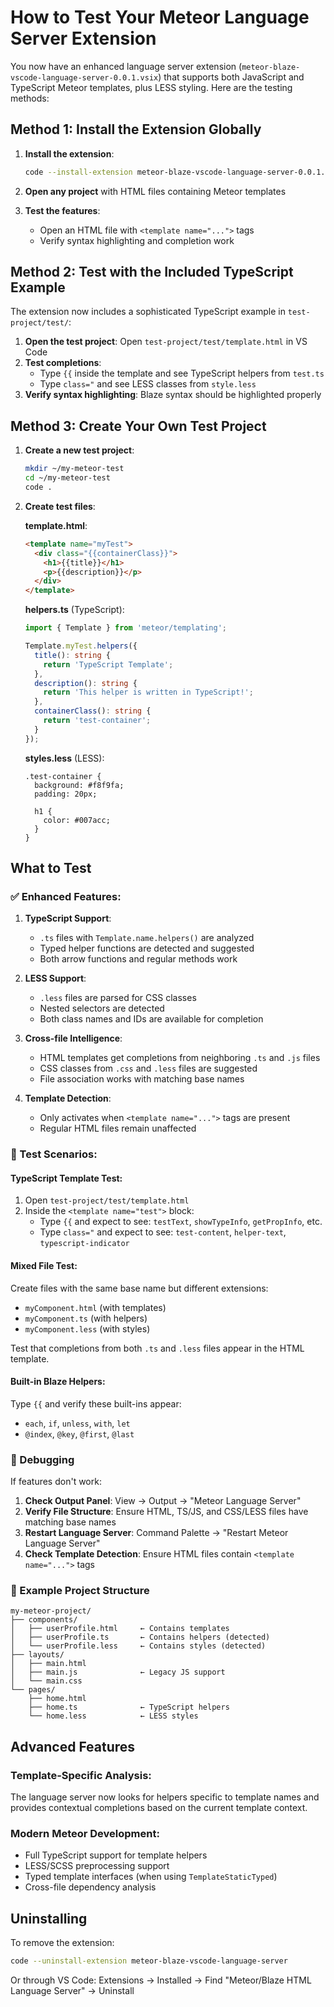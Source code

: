 # How to Test Your Meteor Language Server Extension

You now have an enhanced language server extension (`meteor-blaze-vscode-language-server-0.0.1.vsix`) that supports both JavaScript and TypeScript Meteor templates, plus LESS styling. Here are the testing methods:

## Method 1: Install the Extension Globally

1. **Install the extension**:
   ```bash
   code --install-extension meteor-blaze-vscode-language-server-0.0.1.vsix
   ```

2. **Open any project** with HTML files containing Meteor templates

3. **Test the features**:
   - Open an HTML file with `<template name="...">` tags
   - Verify syntax highlighting and completion work

## Method 2: Test with the Included TypeScript Example

The extension now includes a sophisticated TypeScript example in `test-project/test/`:

1. **Open the test project**: Open `test-project/test/template.html` in VS Code
2. **Test completions**:
   - Type `{{` inside the template and see TypeScript helpers from `test.ts`
   - Type `class="` and see LESS classes from `style.less`
3. **Verify syntax highlighting**: Blaze syntax should be highlighted properly

## Method 3: Create Your Own Test Project

1. **Create a new test project**:
   ```bash
   mkdir ~/my-meteor-test
   cd ~/my-meteor-test
   code .
   ```

2. **Create test files**:

   **template.html**:
   ```html
   <template name="myTest">
     <div class="{{containerClass}}">
       <h1>{{title}}</h1>
       <p>{{description}}</p>
     </div>
   </template>
   ```

   **helpers.ts** (TypeScript):
   ```typescript
   import { Template } from 'meteor/templating';

   Template.myTest.helpers({
     title(): string {
       return 'TypeScript Template';
     },
     description(): string {
       return 'This helper is written in TypeScript!';
     },
     containerClass(): string {
       return 'test-container';
     }
   });
   ```

   **styles.less** (LESS):
   ```less
   .test-container {
     background: #f8f9fa;
     padding: 20px;

     h1 {
       color: #007acc;
     }
   }
   ```

## What to Test

### ✅ Enhanced Features:

1. **TypeScript Support**:
   - `.ts` files with `Template.name.helpers()` are analyzed
   - Typed helper functions are detected and suggested
   - Both arrow functions and regular methods work

2. **LESS Support**:
   - `.less` files are parsed for CSS classes
   - Nested selectors are detected
   - Both class names and IDs are available for completion

3. **Cross-file Intelligence**:
   - HTML templates get completions from neighboring `.ts` and `.js` files
   - CSS classes from `.css` and `.less` files are suggested
   - File association works with matching base names

4. **Template Detection**:
   - Only activates when `<template name="...">` tags are present
   - Regular HTML files remain unaffected

### 🧪 Test Scenarios:

#### TypeScript Template Test:
1. Open `test-project/test/template.html`
2. Inside the `<template name="test">` block:
   - Type `{{` and expect to see: `testText`, `showTypeInfo`, `getPropInfo`, etc.
   - Type `class="` and expect to see: `test-content`, `helper-text`, `typescript-indicator`

#### Mixed File Test:
Create files with the same base name but different extensions:
- `myComponent.html` (with templates)
- `myComponent.ts` (with helpers)
- `myComponent.less` (with styles)

Test that completions from both `.ts` and `.less` files appear in the HTML template.

#### Built-in Blaze Helpers:
Type `{{` and verify these built-ins appear:
- `each`, `if`, `unless`, `with`, `let`
- `@index`, `@key`, `@first`, `@last`

### 🐛 Debugging

If features don't work:

1. **Check Output Panel**: View → Output → "Meteor Language Server"
2. **Verify File Structure**: Ensure HTML, TS/JS, and CSS/LESS files have matching base names
3. **Restart Language Server**: Command Palette → "Restart Meteor Language Server"
4. **Check Template Detection**: Ensure HTML files contain `<template name="...">` tags

### 📁 Example Project Structure

```
my-meteor-project/
├── components/
│   ├── userProfile.html     ← Contains templates
│   ├── userProfile.ts       ← Contains helpers (detected)
│   └── userProfile.less     ← Contains styles (detected)
├── layouts/
│   ├── main.html
│   ├── main.js              ← Legacy JS support
│   └── main.css
└── pages/
    ├── home.html
    ├── home.ts              ← TypeScript helpers
    └── home.less            ← LESS styles
```

## Advanced Features

### Template-Specific Analysis:
The language server now looks for helpers specific to template names and provides contextual completions based on the current template context.

### Modern Meteor Development:
- Full TypeScript support for template helpers
- LESS/SCSS preprocessing support
- Typed template interfaces (when using `TemplateStaticTyped`)
- Cross-file dependency analysis

## Uninstalling

To remove the extension:
```bash
code --uninstall-extension meteor-blaze-vscode-language-server
```

Or through VS Code: Extensions → Installed → Find "Meteor/Blaze HTML Language Server" → Uninstall
